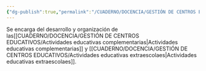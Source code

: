 ```yaml
---
{"dg-publish":true,"permalink":"/CUADERNO/DOCENCIA/GESTIÓN DE CENTROS EDUCATIVOS/Departamentos de actividades complementarias y extraescolares/"}
---
```


Se encarga del desarrollo y organización de las[[CUADERNO/DOCENCIA/GESTIÓN DE CENTROS EDUCATIVOS/Actividades educativas complementarias\|Actividades educativas complementarias]] y [[CUADERNO/DOCENCIA/GESTIÓN DE CENTROS EDUCATIVOS/Actividades educativas extraescolaes\|Actividades educativas extraescolaes]].